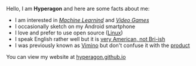 Hello, I am **Hyperagon** and here are some facts about me:

- I am interested in [*Machine Learnind*](https://en.wikipedia.org/wiki/Machine_learning) and [*Video Games*](https://en.wikipedia.org/wiki/Video_games)
- I occasionally sketch on my Android smartphone
- I love and prefer to use open source ([Linux](https://www.linux.org/))
- I speak English rather well but it is [very American, not Bri-ish](https://www.speakmoreclearly.com/english-pronunciation-tips/the-difference-between-a-british-and-american-accent/)
- I was previously known as [Vimino](https://vimino.gitlab.io/) but don't confuse it with the [product](https://www.amazon.in/Shrimps-Vitamin-Complex-Billion-Bacteria/dp/B0963691WP)

You can view my website at [hyperagon.github.io](https://hyperagon.github.io/)
